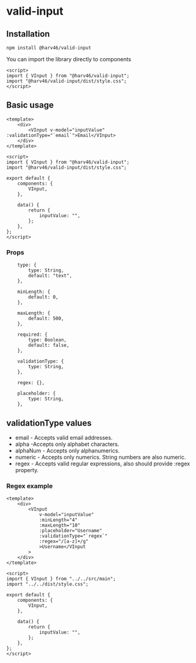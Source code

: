 # valid-input

## Installation

```
npm install @harv46/valid-input
```

You can import the library directly to components

```
<script>
import { VInput } from "@harv46/valid-input";
import "@harv46/valid-input/dist/style.css";
</script>

```

## Basic usage

```
<template>
    <div>
        <VInput v-model="inputValue" :validationType="`email`">Email</VInput>
    </div>
</template>

<script>
import { VInput } from "@harv46/valid-input";
import "@harv46/valid-input/dist/style.css";

export default {
    components: {
        VInput,
    },

    data() {
        return {
            inputValue: "",
        };
    },
};
</script>
```

### Props

```
    type: {
        type: String,
        default: "text",
    },

    minLength: {
        default: 0,
    },

    maxLength: {
        default: 500,
    },

    required: {
        type: Boolean,
        default: false,
    },

    validationType: {
        type: String,
    },

    regex: {},

    placeholder: {
        type: String,
    },

```

## validationType values

-   email - Accepts valid email addresses.
-   alpha -Accepts only alphabet characters.
-   alphaNum - Accepts only alphanumerics.
-   numeric - Accepts only numerics. String numbers are also numeric.
-   regex - Accepts valid regular expressions, also should provide :regex property.

### Regex example

```
<template>
    <div>
        <VInput
            v-model="inputValue"
            :minLength="4"
            :maxLength="10"
            :placeholder="Username"
            :validationType="`regex`"
            :regex="/[a-z]+/g"
            >Username</VInput
        >
    </div>
</template>

<script>
import { VInput } from "../../src/main";
import "../../dist/style.css";

export default {
    components: {
        VInput,
    },

    data() {
        return {
            inputValue: "",
        };
    },
};
</script>
```
